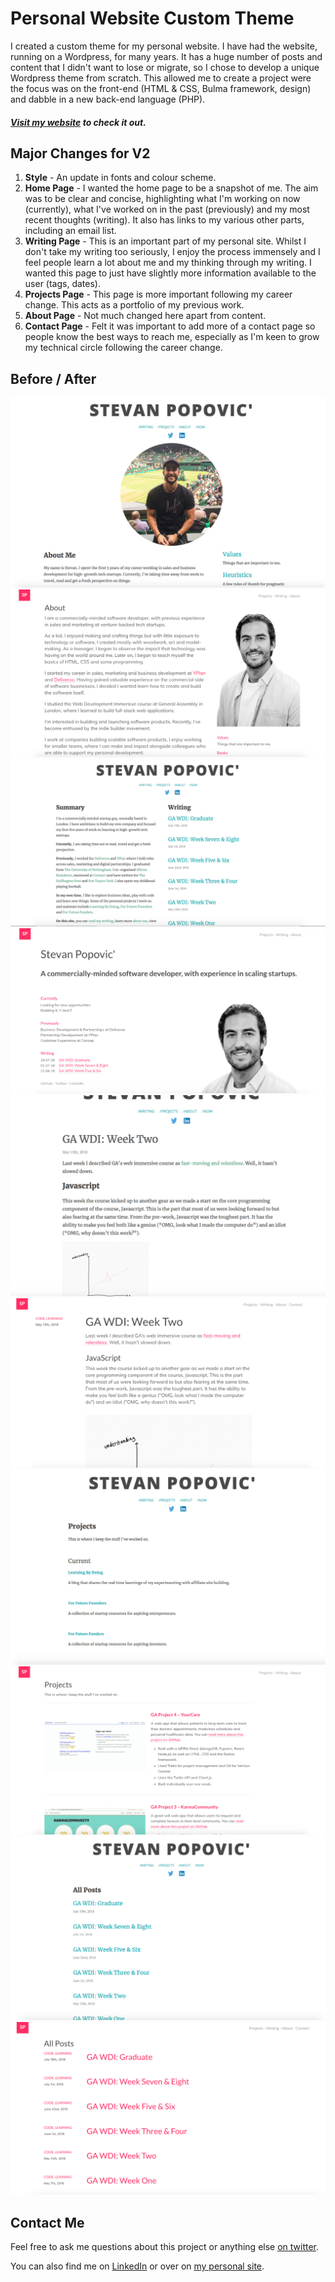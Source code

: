 # Personal Website Custom Theme

I created a custom theme for my personal website. I have had the website, running on a Wordpress, for many years. It has a huge number of posts and content that I didn't want to lose or migrate, so I chose to develop a unique Wordpress theme from scratch. This allowed me to create a project were the focus was on the front-end (HTML & CSS, Bulma framework, design) and dabble in a new back-end language (PHP).

##### [Visit my website](http://www.stevanpopovic.com/) to check it out.

## Major Changes for V2
1. **Style** - An update in fonts and colour scheme.
2. **Home Page** - I wanted the home page to be a snapshot of me. The aim was to be clear and concise, highlighting what I'm working on now (currently), what I've worked on in the past (previously) and my most recent thoughts (writing). It also has links to my various other parts, including an email list.
3. **Writing Page** - This is an important part of my personal site. Whilst I don't take my writing too seriously, I enjoy the process immensely and I feel people learn a lot about me and my thinking through my writing. I wanted this page to just have slightly more information available to the user (tags, dates).
4. **Projects Page** - This page is more important following my career change. This acts as a portfolio of my previous work.
5. **About Page** - Not much changed here apart from content.
6. **Contact Page** - Felt it was important to add more of a contact page so people know the best ways to reach me, especially as I'm keen to grow my technical circle following the career change.

## Before / After

![image width="700"](./images/about_before.png)
![image width="700"](./images/about_now.png)
![image width="700"](./images/home_before.png)
![image width="700"](./images/home_now.png)
![image width="700"](./images/post_before.png)
![image width="700"](./images/post_now.png)
![image width="700"](./images/projects_before.png)
![image width="700"](./images/projects_now.png)
![image width="700"](./images/writing_before.png)
![image width="700"](./images/writing_now.png)

## Contact Me
Feel free to ask me questions about this project or anything else [on twitter](https://twitter.com/StevanPopo).

You can also find me on [LinkedIn](https://www.linkedin.com/in/stevanpopovic/) or over on [my personal site](http://www.stevanpopovic.com/).
